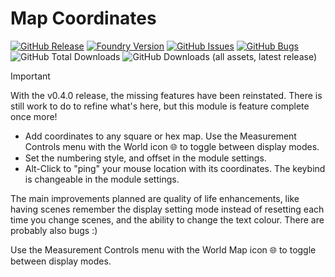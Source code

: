# Map Coordinates

[![GitHub Release](https://img.shields.io/github/v/release/DC23/map-coords?label=Release&color=blue&logo=GitHub)](https://github.com/DC23/map-coords/releases/latest)
[![Foundry Version](https://img.shields.io/badge/Foundry%20Version-v12+-orange?logo=foundry-virtual-tabletop)](https://foundryvtt.com/)
[![GitHub Issues](https://img.shields.io/github/issues-raw/DC23/map-coords?label=Tasks&logo=GitHub)](https://github.com/DC23/map-coords/issues)
[![GitHub Bugs](https://img.shields.io/github/issues-raw/DC23/map-coords/bug?logo=GitHub&label=Bugs&color=red)](https://github.com/DC23/map-coords/issues?q=is%3Aopen+is%3Aissue+label%3Abug)
![GitHub Total Downloads](https://img.shields.io/github/downloads/DC23/map-coords/total?logo=GitHub&label=Downloads)
![GitHub Downloads (all assets, latest release)](https://img.shields.io/github/downloads/DC23/map-coords/latest/total?logo=GitHub&label=Downloads%3A%20Latest)

> [!IMPORTANT]
> With the v0.4.0 release, the missing features have been reinstated. There is still work to do to refine what's here, but this module is feature complete once more!

- Add coordinates to any square or hex map. Use the Measurement Controls menu with the World icon 🌐 to toggle between display modes.
- Set the numbering style, and offset in the module settings.
- Alt-Click to "ping" your mouse location with its coordinates. The keybind is changeable in the module settings.

The main improvements planned are quality of life enhancements, like having scenes remember the display setting mode instead of resetting each time you change scenes, and the ability to change the text colour. There are probably also bugs :)

Use the Measurement Controls menu with the World Map icon 🌐 to toggle between display modes.
